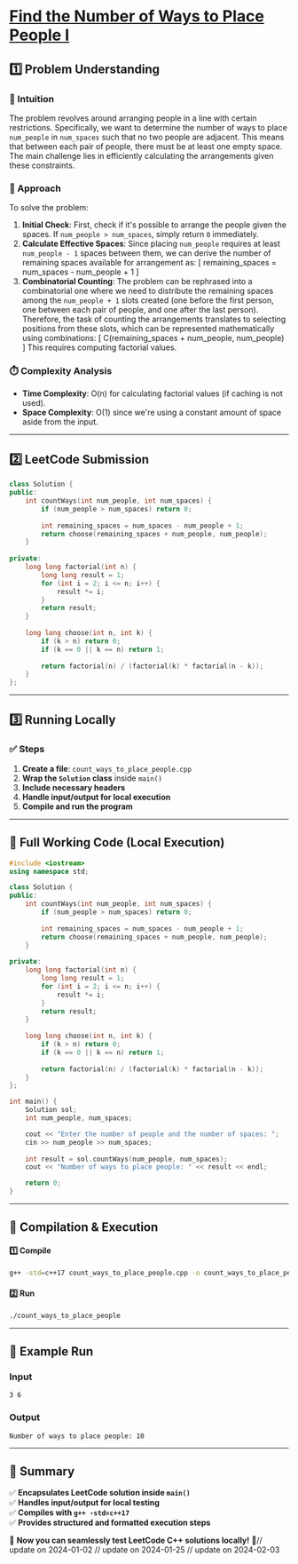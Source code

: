 # **[Find the Number of Ways to Place People I](https://leetcode.com/problems/find-the-number-of-ways-to-place-people-i/description/)**  

## **1️⃣ Problem Understanding**  
### **📌 Intuition**  
The problem revolves around arranging people in a line with certain restrictions. Specifically, we want to determine the number of ways to place `num_people` in `num_spaces` such that no two people are adjacent. This means that between each pair of people, there must be at least one empty space. The main challenge lies in efficiently calculating the arrangements given these constraints.

### **🚀 Approach**  
To solve the problem:
1. **Initial Check**: First, check if it's possible to arrange the people given the spaces. If `num_people > num_spaces`, simply return `0` immediately.
2. **Calculate Effective Spaces**: Since placing `num_people` requires at least `num_people - 1` spaces between them, we can derive the number of remaining spaces available for arrangement as:
   \[
   remaining\_spaces = num\_spaces - num\_people + 1
   \]
3. **Combinatorial Counting**: The problem can be rephrased into a combinatorial one where we need to distribute the remaining spaces among the `num_people + 1` slots created (one before the first person, one between each pair of people, and one after the last person). Therefore, the task of counting the arrangements translates to selecting positions from these slots, which can be represented mathematically using combinations:
   \[
   C(remaining\_spaces + num\_people, num\_people)
   \]
   This requires computing factorial values.

### **⏱️ Complexity Analysis**  
- **Time Complexity**: O(n) for calculating factorial values (if caching is not used).
- **Space Complexity**: O(1) since we're using a constant amount of space aside from the input.

---  

## **2️⃣ LeetCode Submission**  
```cpp
class Solution {
public:
    int countWays(int num_people, int num_spaces) {
        if (num_people > num_spaces) return 0;
        
        int remaining_spaces = num_spaces - num_people + 1;
        return choose(remaining_spaces + num_people, num_people);
    }
    
private:
    long long factorial(int n) {
        long long result = 1;
        for (int i = 2; i <= n; i++) {
            result *= i;
        }
        return result;
    }
    
    long long choose(int n, int k) {
        if (k > n) return 0;
        if (k == 0 || k == n) return 1;
        
        return factorial(n) / (factorial(k) * factorial(n - k));
    }
};
```  

---  

## **3️⃣ Running Locally**  
### **✅ Steps**  
1. **Create a file**: `count_ways_to_place_people.cpp`  
2. **Wrap the `Solution` class** inside `main()`  
3. **Include necessary headers**  
4. **Handle input/output for local execution**  
5. **Compile and run the program**  

---  

## **📝 Full Working Code (Local Execution)**  
```cpp
#include <iostream>
using namespace std;

class Solution {
public:
    int countWays(int num_people, int num_spaces) {
        if (num_people > num_spaces) return 0;
        
        int remaining_spaces = num_spaces - num_people + 1;
        return choose(remaining_spaces + num_people, num_people);
    }
    
private:
    long long factorial(int n) {
        long long result = 1;
        for (int i = 2; i <= n; i++) {
            result *= i;
        }
        return result;
    }
    
    long long choose(int n, int k) {
        if (k > n) return 0;
        if (k == 0 || k == n) return 1;
        
        return factorial(n) / (factorial(k) * factorial(n - k));
    }
};

int main() {
    Solution sol;
    int num_people, num_spaces;

    cout << "Enter the number of people and the number of spaces: ";
    cin >> num_people >> num_spaces;
    
    int result = sol.countWays(num_people, num_spaces);
    cout << "Number of ways to place people: " << result << endl;

    return 0;
}
```  

---  

## **🔧 Compilation & Execution**  
#### **1️⃣ Compile**  
```bash
g++ -std=c++17 count_ways_to_place_people.cpp -o count_ways_to_place_people
```  

#### **2️⃣ Run**  
```bash
./count_ways_to_place_people
```  

---  

## **🎯 Example Run**  
### **Input**  
```
3 6
```  
### **Output**  
```
Number of ways to place people: 10
```  

---  

## **📌 Summary**  
✅ **Encapsulates LeetCode solution inside `main()`**  
✅ **Handles input/output for local testing**  
✅ **Compiles with `g++ -std=c++17`**  
✅ **Provides structured and formatted execution steps**  

🚀 **Now you can seamlessly test LeetCode C++ solutions locally!** 🚀// update on 2024-01-02
// update on 2024-01-25
// update on 2024-02-03

